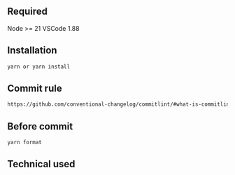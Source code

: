 ## Required
Node >= 21 
VSCode 1.88

## Installation
```bash
yarn or yarn install
```

## Commit rule
```bash
https://github.com/conventional-changelog/commitlint/#what-is-commitlint
```

## Before commit
```bash
yarn format
```

## Technical used




